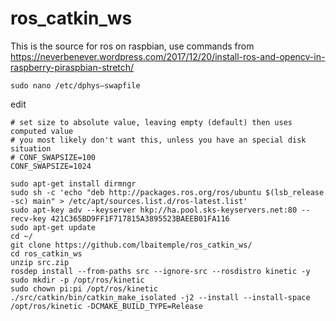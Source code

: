 # ros_catkin_ws
This is the source for ros on raspbian, use commands from https://neverbenever.wordpress.com/2017/12/20/install-ros-and-opencv-in-raspberry-piraspbian-stretch/

```
sudo nano /etc/dphys–swapfile
```
edit 
```
# set size to absolute value, leaving empty (default) then uses computed value
# you most likely don't want this, unless you have an special disk situation
# CONF_SWAPSIZE=100
CONF_SWAPSIZE=1024
```

```
sudo apt-get install dirmngr
sudo sh -c 'echo "deb http://packages.ros.org/ros/ubuntu $(lsb_release -sc) main" > /etc/apt/sources.list.d/ros-latest.list'
sudo apt-key adv --keyserver hkp://ha.pool.sks-keyservers.net:80 --recv-key 421C365BD9FF1F717815A3895523BAEEB01FA116
sudo apt-get update
cd ~/
git clone https://github.com/lbaitemple/ros_catkin_ws/
cd ros_catkin_ws
unzip src.zip
rosdep install --from-paths src --ignore-src --rosdistro kinetic -y
sudo mkdir -p /opt/ros/kinetic
sudo chown pi:pi /opt/ros/kinetic
./src/catkin/bin/catkin_make_isolated -j2 --install --install-space /opt/ros/kinetic -DCMAKE_BUILD_TYPE=Release
```
